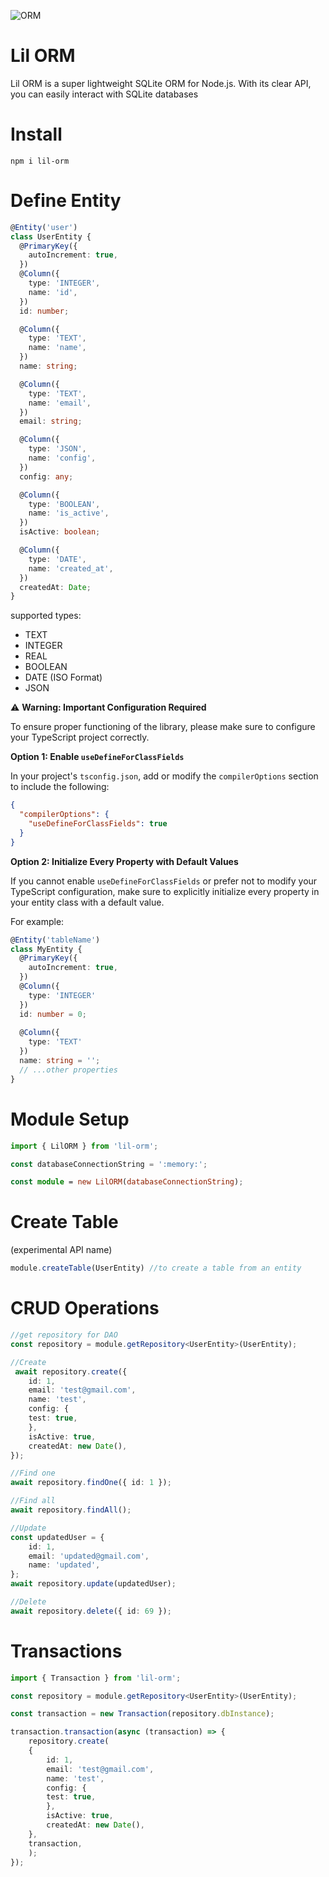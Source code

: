 ![ORM](https://github.com/scassius/lil-orm/assets/35706430/5fd46412-ea3d-40b8-a56a-20450e9e2986)

# Lil ORM
Lil ORM is a super lightweight SQLite ORM for Node.js. With its clear API, you can easily interact with SQLite databases

# Install 
```shell
npm i lil-orm
```

# Define Entity
```typescript
@Entity('user')
class UserEntity {
  @PrimaryKey({
    autoIncrement: true,
  })
  @Column({
    type: 'INTEGER',
    name: 'id',
  })
  id: number;

  @Column({
    type: 'TEXT',
    name: 'name',
  })
  name: string;

  @Column({
    type: 'TEXT',
    name: 'email',
  })
  email: string;

  @Column({
    type: 'JSON',
    name: 'config',
  })
  config: any;

  @Column({
    type: 'BOOLEAN',
    name: 'is_active',
  })
  isActive: boolean;

  @Column({
    type: 'DATE',
    name: 'created_at',
  })
  createdAt: Date;
}
```
supported types:
 - TEXT
 - INTEGER
 - REAL
 - BOOLEAN
 - DATE (ISO Format)
 - JSON

 
⚠️ **Warning: Important Configuration Required**

To ensure proper functioning of the library, please make sure to configure your TypeScript project correctly.

**Option 1: Enable `useDefineForClassFields`**

In your project's `tsconfig.json`, add or modify the `compilerOptions` section to include the following:

```json
{
  "compilerOptions": {
    "useDefineForClassFields": true
  }
}
```
**Option 2: Initialize Every Property with Default Values**

If you cannot enable `useDefineForClassFields` or prefer not to modify your TypeScript configuration, make sure to explicitly initialize every property in your entity class with a default value.

For example:

```typescript
@Entity('tableName')
class MyEntity {
  @PrimaryKey({
    autoIncrement: true,
  })
  @Column({
    type: 'INTEGER'
  })
  id: number = 0;
  
  @Column({
    type: 'TEXT'
  })
  name: string = '';
  // ...other properties
}
```

# Module Setup
```typescript
import { LilORM } from 'lil-orm';

const databaseConnectionString = ':memory:';

const module = new LilORM(databaseConnectionString);

```

# Create Table
(experimental API name)
```typescript
module.createTable(UserEntity) //to create a table from an entity
```

# CRUD Operations
```typescript
//get repository for DAO
const repository = module.getRepository<UserEntity>(UserEntity);

//Create
 await repository.create({
    id: 1,
    email: 'test@gmail.com',
    name: 'test',
    config: {
    test: true,
    },
    isActive: true,
    createdAt: new Date(),
});

//Find one
await repository.findOne({ id: 1 });

//Find all
await repository.findAll();

//Update
const updatedUser = {
    id: 1,
    email: 'updated@gmail.com',
    name: 'updated',
};
await repository.update(updatedUser);

//Delete
await repository.delete({ id: 69 });
```

# Transactions
```typescript
import { Transaction } from 'lil-orm';

const repository = module.getRepository<UserEntity>(UserEntity);

const transaction = new Transaction(repository.dbInstance);

transaction.transaction(async (transaction) => {
    repository.create(
    {
        id: 1,
        email: 'test@gmail.com',
        name: 'test',
        config: {
        test: true,
        },
        isActive: true,
        createdAt: new Date(),
    },
    transaction,
    );
});
```

